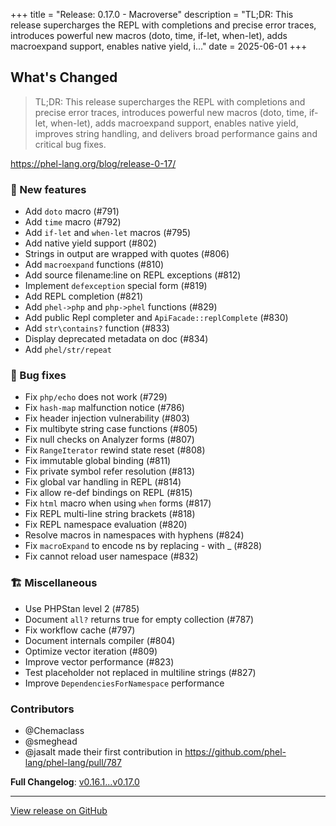 +++
title = "Release: 0.17.0 - Macroverse"
description = "TL;DR: This release supercharges the REPL with completions and precise error traces, introduces powerful new macros (doto, time, if-let, when-let), adds macroexpand support, enables native yield, i..."
date = 2025-06-01
+++

## What's Changed

> TL;DR: This release supercharges the REPL with completions and precise error traces, introduces powerful new macros (doto, time, if-let, when-let), adds macroexpand support, enables native yield, improves string handling, and delivers broad performance gains and critical bug fixes.

https://phel-lang.org/blog/release-0-17/

### 🥇  New features

- Add `doto` macro (#791)
- Add `time` macro (#792)
- Add `if-let` and `when-let` macros (#795)
- Add native yield support (#802)
- Strings in output are wrapped with quotes (#806)
- Add `macroexpand` functions (#810)
- Add source filename:line on REPL exceptions (#812)
- Implement `defexception` special form (#819)
- Add REPL completion (#821)
- Add `phel->php` and `php->phel` functions (#829)
- Add public Repl completer and `ApiFacade::replComplete` (#830)
- Add `str\contains?` function (#833)
- Display deprecated metadata on doc (#834)
- Add `phel/str/repeat`

### 🐛 Bug fixes

- Fix `php/echo` does not work (#729)
- Fix `hash-map` malfunction notice (#786)
- Fix header injection vulnerability (#803)
- Fix multibyte string case functions (#805)
- Fix null checks on Analyzer forms (#807)
- Fix `RangeIterator` rewind state reset (#808)
- Fix immutable global binding (#811)
- Fix private symbol refer resolution (#813)
- Fix global var handling in REPL (#814)
- Fix allow re-def bindings on REPL (#815)
- Fix `html` macro when using `when` forms (#817)
- Fix REPL multi-line string brackets (#818)
- Fix REPL namespace evaluation (#820)
- Resolve macros in namespaces with hyphens (#824)
- Fix `macroExpand` to encode ns by replacing - with _ (#828)
- Fix cannot reload user namespace (#832)

### 🏗️ Miscellaneous

- Use PHPStan level 2 (#785)
- Document `all?` returns true for empty collection (#787)
- Fix workflow cache (#797)
- Document internals compiler (#804)
- Optimize vector iteration (#809)
- Improve vector performance (#823)
- Test placeholder not replaced in multiline strings (#827)
- Improve `DependenciesForNamespace` performance

### Contributors
* @Chemaclass
* @smeghead 
* @jasalt made their first contribution in https://github.com/phel-lang/phel-lang/pull/787

**Full Changelog**: [v0.16.1...v0.17.0](https://github.com/phel-lang/phel-lang/compare/v0.16.1...v0.17.0)

---

[View release on GitHub](https://github.com/phel-lang/phel-lang/releases/tag/v0.17.0)
